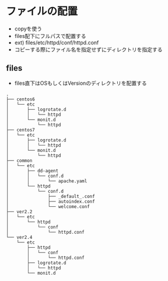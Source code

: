 # ファイルの配置
- copyを使う
- files配下にフルパスで配置する
- ext) files/etc/httpd/conf/httpd.conf
- コピーする際にファイル名を指定せずにディレクトリを指定する

## files
- files直下はOSもしくはVersionのディレクトリを配置する
~~~
.
├── centos6
│   └── etc
│       ├── logrotate.d
│       │   └── httpd
│       └── monit.d
│           └── httpd
├── centos7
│   └── etc
│       ├── logrotate.d
│       │   └── httpd
│       └── monit.d
│           └── httpd
├── common
│   └── etc
│       ├── dd-agent
│       │   └── conf.d
│       │       └── apache.yaml
│       └── httpd
│           └── conf.d
│               ├── _default_.conf
│               ├── autoindex.conf
│               └── welcome.conf
├── ver2.2
│   └── etc
│       └── httpd
│           └── conf
│               └── httpd.conf
└── ver2.4
    └── etc
        ├── httpd
        │   └── conf
        │       └── httpd.conf
        ├── logrotate.d
        │   └── httpd
        └── monit.d
